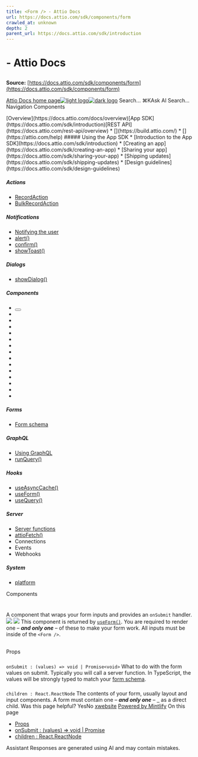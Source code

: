 ```yaml
---
title: <Form /> - Attio Docs
url: https://docs.attio.com/sdk/components/form
crawled_at: unknown
depth: 2
parent_url: https://docs.attio.com/sdk/introduction
---
```


# <Form /> - Attio Docs

**Source:** [https://docs.attio.com/sdk/components/form](https://docs.attio.com/sdk/components/form)

[Attio Docs home page![light logo](https://mintlify.s3.us-west-1.amazonaws.com/attio/logo/light.svg)![dark logo](https://mintlify.s3.us-west-1.amazonaws.com/attio/logo/dark.svg)](https://docs.attio.com/)
Search...
⌘KAsk AI
Search...
Navigation
Components
<Form />
[Overview](https://docs.attio.com/docs/overview)[App SDK](https://docs.attio.com/sdk/introduction)[REST API](https://docs.attio.com/rest-api/overview)
* [](https://build.attio.com/)
* [](https://attio.com/help)
##### Using the App SDK
  * [Introduction to the App SDK](https://docs.attio.com/sdk/introduction)
  * [Creating an app](https://docs.attio.com/sdk/creating-an-app)
  * [Sharing your app](https://docs.attio.com/sdk/sharing-your-app)
  * [Shipping updates](https://docs.attio.com/sdk/shipping-updates)
  * [Design guidelines](https://docs.attio.com/sdk/design-guidelines)


##### Actions
  * [RecordAction](https://docs.attio.com/sdk/actions/record-action)
  * [BulkRecordAction](https://docs.attio.com/sdk/actions/bulk-record-action)


##### Notifications
  * [Notifying the user](https://docs.attio.com/sdk/notifications/notifications)
  * [alert()](https://docs.attio.com/sdk/notifications/alert)
  * [confirm()](https://docs.attio.com/sdk/notifications/confirm)
  * [showToast()](https://docs.attio.com/sdk/notifications/show-toast)


##### Dialogs
  * [showDialog()](https://docs.attio.com/sdk/dialogs/show-dialog)


##### Components
  * [<Button />](https://docs.attio.com/sdk/components/button)
  * [<Checkbox />](https://docs.attio.com/sdk/components/checkbox)
  * [<Column />](https://docs.attio.com/sdk/components/column)
  * [<Combobox />](https://docs.attio.com/sdk/components/combobox)
  * [<Form />](https://docs.attio.com/sdk/components/form)
  * [<Link />](https://docs.attio.com/sdk/components/link)
  * [<NumberInput />](https://docs.attio.com/sdk/components/number-input)
  * [<Row />](https://docs.attio.com/sdk/components/row)
  * [<Section />](https://docs.attio.com/sdk/components/section)
  * [<SubmitButton />](https://docs.attio.com/sdk/components/submit-button)
  * [<TextBlock />](https://docs.attio.com/sdk/components/text-block)
  * [<TextInput />](https://docs.attio.com/sdk/components/text-input)
  * [<Toggle />](https://docs.attio.com/sdk/components/toggle)
  * [<Typography />](https://docs.attio.com/sdk/components/typography)
  * [<WithState />](https://docs.attio.com/sdk/components/with-state)


##### Forms
  * [Form schema](https://docs.attio.com/sdk/form-schema)


##### GraphQL
  * [Using GraphQL](https://docs.attio.com/sdk/graphql/graphql)
  * [runQuery()](https://docs.attio.com/sdk/graphql/run-query)


##### Hooks
  * [useAsyncCache()](https://docs.attio.com/sdk/hooks/use-async-cache)
  * [useForm()](https://docs.attio.com/sdk/hooks/use-form)
  * [useQuery()](https://docs.attio.com/sdk/hooks/use-query)


##### Server
  * [Server functions](https://docs.attio.com/sdk/server/server-functions)
  * [attioFetch()](https://docs.attio.com/sdk/server/attio-fetch)
  * Connections
  * Events
  * Webhooks


##### System
  * [platform](https://docs.attio.com/sdk/system/platform)


Components
# <Form />
A component that wraps your form inputs and provides an `onSubmit` handler.
![](https://mintlify.s3.us-west-1.amazonaws.com/attio/images/form.png) ![](https://mintlify.s3.us-west-1.amazonaws.com/attio/images/form-dark.png)
This component is returned by [`useForm()`](https://docs.attio.com/sdk/hooks/use-form).
You are required to render one – _**and only one**_ – of these to make your form work.
All inputs must be inside of the `<Form />`.
## 
[​](https://docs.attio.com/sdk/components/form#props)
Props
### 
[​](https://docs.attio.com/sdk/components/form#onsubmit-%3A-values-%3D%3E-void-%7C-promise%3Cvoid%3E)
`onSubmit : (values) => void | Promise<void>`
What to do with the form values on submit. Typically you will call a server function.
In TypeScript, the values will be strongly typed to match your [form schema](https://docs.attio.com/sdk/form-schema).
### 
[​](https://docs.attio.com/sdk/components/form#children-%3A-react-reactnode)
`children : React.ReactNode`
The contents of your form, usually layout and input components.
A form must contain one – _**and only one**_ – [`
`](./submit-button) as a direct child.
Was this page helpful?
YesNo
[<Combobox />](https://docs.attio.com/sdk/components/combobox)[<Link />](https://docs.attio.com/sdk/components/link)
[x](https://x.com/Attio)[website](https://attio.com)
[Powered by Mintlify](https://mintlify.com/preview-request?utm_campaign=poweredBy&utm_medium=referral&utm_source=docs.attio.com)
On this page
  * [Props](https://docs.attio.com/sdk/components/form#props)
  * [onSubmit : (values) => void | Promise<void>](https://docs.attio.com/sdk/components/form#onsubmit-%3A-values-%3D%3E-void-%7C-promise%3Cvoid%3E)
  * [children : React.ReactNode](https://docs.attio.com/sdk/components/form#children-%3A-react-reactnode)


Assistant
Responses are generated using AI and may contain mistakes.
